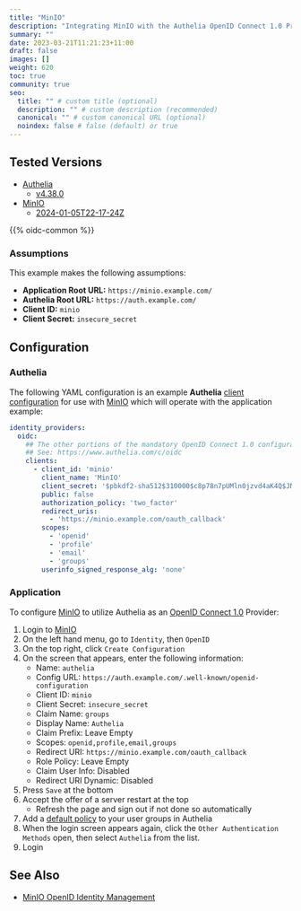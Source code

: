 ```yaml
---
title: "MinIO"
description: "Integrating MinIO with the Authelia OpenID Connect 1.0 Provider."
summary: ""
date: 2023-03-21T11:21:23+11:00
draft: false
images: []
weight: 620
toc: true
community: true
seo:
  title: "" # custom title (optional)
  description: "" # custom description (recommended)
  canonical: "" # custom canonical URL (optional)
  noindex: false # false (default) or true
---
```


## Tested Versions

* [Authelia]
  * [v4.38.0](https://github.com/authelia/authelia/releases/tag/v4.38.0)
* [MinIO]
  * [2024-01-05T22-17-24Z](https://github.com/minio/minio/releases/tag/RELEASE.2024-01-05T22-17-24Z)

{{% oidc-common %}}

### Assumptions

This example makes the following assumptions:

* __Application Root URL:__ `https://minio.example.com/`
* __Authelia Root URL:__ `https://auth.example.com/`
* __Client ID:__ `minio`
* __Client Secret:__ `insecure_secret`

## Configuration

### Authelia

The following YAML configuration is an example __Authelia__ [client configuration] for use with [MinIO] which will
operate with the application example:

```yaml {title="configuration.yml"}
identity_providers:
  oidc:
    ## The other portions of the mandatory OpenID Connect 1.0 configuration go here.
    ## See: https://www.authelia.com/c/oidc
    clients:
      - client_id: 'minio'
        client_name: 'MinIO'
        client_secret: '$pbkdf2-sha512$310000$c8p78n7pUMln0jzvd4aK4Q$JNRBzwAo0ek5qKn50cFzzvE9RXV88h1wJn5KGiHrD0YKtZaR/nCb2CJPOsKaPK0hjf.9yHxzQGZziziccp6Yng'  # The digest of 'insecure_secret'.
        public: false
        authorization_policy: 'two_factor'
        redirect_uris:
          - 'https://minio.example.com/oauth_callback'
        scopes:
          - 'openid'
          - 'profile'
          - 'email'
          - 'groups'
        userinfo_signed_response_alg: 'none'
```

### Application

To configure [MinIO] to utilize Authelia as an [OpenID Connect 1.0] Provider:

1. Login to [MinIO]
2. On the left hand menu, go to `Identity`, then `OpenID`
3. On the top right, click `Create Configuration`
4. On the screen that appears, enter the following information:
    - Name: `authelia`
    - Config URL: `https://auth.example.com/.well-known/openid-configuration`
    - Client ID: `minio`
    - Client Secret: `insecure_secret`
    - Claim Name: `groups`
    - Display Name: `Authelia`
    - Claim Prefix: Leave Empty
    - Scopes: `openid,profile,email,groups`
    - Redirect URI: `https://minio.example.com/oauth_callback`
    - Role Policy: Leave Empty
    - Claim User Info: Disabled
    - Redirect URI Dynamic: Disabled
5. Press `Save` at the bottom
6. Accept the offer of a server restart at the top
    - Refresh the page and sign out if not done so automatically
7. Add a [default policy](https://min.io/docs/minio/linux/administration/identity-access-management/policy-based-access-control.html#built-in-policies) to your user groups in Authelia
8. When the login screen appears again, click the `Other Authentication Methods` open, then select `Authelia` from the list.
9. Login

## See Also

- [MinIO OpenID Identity Management](https://min.io/docs/minio/linux/reference/minio-server/minio-server.html#minio-server-envvar-external-identity-management-openid)

[MinIO]: https://minio.com/
[Authelia]: https://www.authelia.com
[OpenID Connect 1.0]: ../../openid-connect/introduction.md
[client configuration]: ../../../configuration/identity-providers/openid-connect/clients.md
